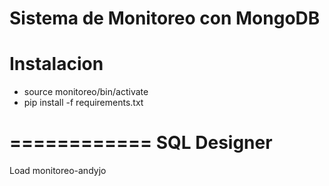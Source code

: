 Sistema de Monitoreo con MongoDB
================================

Instalacion
=========
* source monitoreo/bin/activate
* pip install -f requirements.txt


============
SQL Designer
============

Load monitoreo-andyjo

